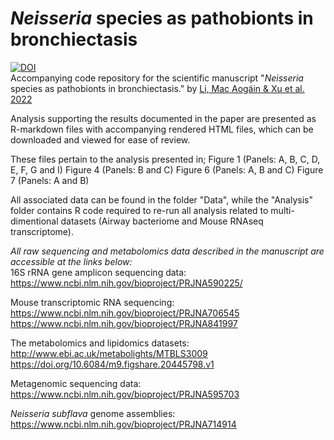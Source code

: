 # *Neisseria* species as pathobionts in bronchiectasis<br> 
[![DOI](https://zenodo.org/badge/DOI/10.5281/zenodo.6969817.svg)](https://doi.org/10.5281/zenodo.6969817)<br>
Accompanying code repository for the scientific manuscript "*Neisseria* species as pathobionts in bronchiectasis." by [Li, Mac Aogáin & Xu et al. 2022](https://doi.org/10.5281/zenodo.6969817)

Analysis supporting the results documented in the paper are presented as R-markdown files with accompanying rendered HTML files, which can be downloaded and viewed for ease of review. 

These files pertain to the analysis presented in;
Figure 1 (Panels: A, B, C, D, E, F, G and I)
Figure 4 (Panels: B and C)
Figure 6 (Panels: A, B and C)
Figure 7 (Panels: A and B)

All associated data can be found in the folder "Data", while the "Analysis" folder contains R code required to re-run all analysis related to multi-dimentional datasets (Airway bacteriome and Mouse RNAseq transcriptome).


*All raw sequencing and metabolomics data described in the manuscript are accessible at the links below:*<br>
16S rRNA gene amplicon sequencing data:<br> 
https://www.ncbi.nlm.nih.gov/bioproject/PRJNA590225/

Mouse transcriptomic RNA sequencing:<br>
https://www.ncbi.nlm.nih.gov/bioproject/PRJNA706545 <br>
https://www.ncbi.nlm.nih.gov/bioproject/PRJNA841997

The metabolomics and lipidomics datasets:<br> 
http://www.ebi.ac.uk/metabolights/MTBLS3009<br> 
https://doi.org/10.6084/m9.figshare.20445798.v1

Metagenomic sequencing data:<br> 
https://www.ncbi.nlm.nih.gov/bioproject/PRJNA595703

*Neisseria subflava* genome assemblies:<br> 
https://www.ncbi.nlm.nih.gov/bioproject/PRJNA714914
